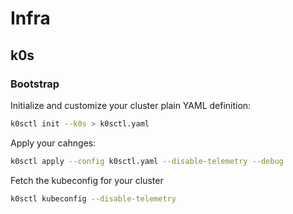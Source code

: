 # Infra

## k0s 

### Bootstrap

Initialize and customize your cluster plain YAML definition:
```bash
k0sctl init --k0s > k0sctl.yaml
```

Apply your cahnges:
```bash
k0sctl apply --config k0sctl.yaml --disable-telemetry --debug
```

Fetch the kubeconfig for your cluster
```bash
k0sctl kubeconfig --disable-telemetry
```